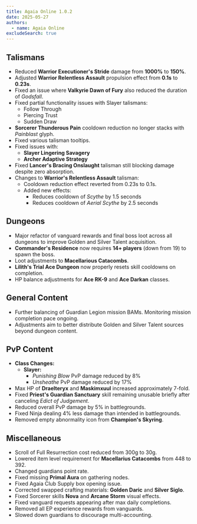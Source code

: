```yaml
---
title: Agaia Online 1.0.2
date: 2025-05-27
authors:
  - name: Agaia Online
excludeSearch: true
---
```


## Talismans

- Reduced **Warrior Executioner's Stride** damage from **1000%** to **150%**.
- Adjusted **Warrior Relentless Assault** propulsion effect from **0.1s** to **0.23s**.
- Fixed an issue where **Valkyrie Dawn of Fury** also reduced the duration of *Godsfall*.
- Fixed partial functionality issues with Slayer talismans:
  - Follow Through  
  - Piercing Trust  
  - Sudden Draw  
- **Sorcerer Thunderous Pain** cooldown reduction no longer stacks with *Painblast* glyph.
- Fixed various talisman tooltips.
- Fixed issues with:
  - **Slayer Lingering Savagery**  
  - **Archer Adaptive Strategy**  
- Fixed **Lancer's Bracing Onslaught** talisman still blocking damage despite zero absorption.
- Changes to **Warrior's Relentless Assault** talisman:  
  - Cooldown reduction effect reverted from 0.23s to 0.1s.  
  - Added new effects:  
    - Reduces cooldown of *Scythe* by 1.5 seconds  
    - Reduces cooldown of *Aerial Scythe* by 2.5 seconds  

## Dungeons

- Major refactor of vanguard rewards and final boss loot across all dungeons to improve Golden and Silver Talent acquisition.
- **Commander's Residence** now requires **14+ players** (down from 19) to spawn the boss.
- Loot adjustments to **Macellarious Catacombs**.
- **Lilith's Trial Ace Dungeon** now properly resets skill cooldowns on completion.
- HP balance adjustments for **Ace RK-9** and **Ace Darkan** classes.

## General Content

- Further balancing of Guardian Legion mission BAMs. Monitoring mission completion pace ongoing.
- Adjustments aim to better distribute Golden and Silver Talent sources beyond dungeon content.

## PvP Content

- **Class Changes:**
  - **Slayer:**  
    - *Punishing Blow* PvP damage reduced by 8%  
    - *Unsheathe* PvP damage reduced by 17%  
- Max HP of **Draelteryx** and **Maskimxuul** increased approximately 7-fold.
- Fixed **Priest's Guardian Sanctuary** skill remaining unusable briefly after canceling *Edict of Judgement*.
- Reduced overall PvP damage by 5% in battlegrounds.
- Fixed Ninja dealing 4% less damage than intended in battlegrounds.
- Removed empty abnormality icon from **Champion's Skyring**.

## Miscellaneous

- Scroll of Full Resurrection cost reduced from 300g to 30g.
- Lowered item level requirement for **Macellarius Catacombs** from 448 to 392.
- Changed guardians point rate.
- Fixed missing **Primal Aura** on gathering nodes.
- Fixed Agaia Club Supply box opening issue.
- Corrected swapped crafting materials: **Golden Daric** and **Silver Siglo**.
- Fixed Sorcerer skills **Nova** and **Arcane Storm** visual effects.
- Fixed vanguard requests appearing after max daily completions.
- Removed all EP experience rewards from vanguards.
- Slowed down guardians to discourage multi-accounting.
